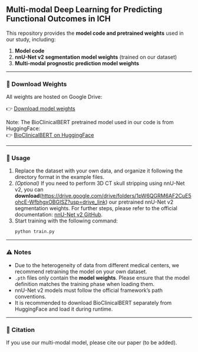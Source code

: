 ## Multi-modal Deep Learning for Predicting Functional Outcomes in ICH

This repository provides the **model code and pretrained weights** used in our study, including:

1. **Model code**  
2. **nnU-Net v2 segmentation model weights** (trained on our dataset)  
3. **Multi-modal prognostic prediction model weights**  

---

### 🔗 Download Weights

All weights are hosted on Google Drive:  

👉 [Download model weights](https://drive.google.com/drive/folders/1pW6QGRM6AF2CuE5ohcE-WfbhgxOBGISZ?usp=drive_link)

Note: The BioClinicalBERT pretrained model used in our code is from HuggingFace:  
👉 [BioClinicalBERT on HuggingFace](https://huggingface.co/emilyalsentzer/Bio_ClinicalBERT)

---

### 🚀 Usage

1. Replace the dataset with your own data, and organize it following the directory format in the example files.  
2. *(Optional)* If you need to perform 3D CT skull stripping using nnU-Net v2, you can **download**(https://drive.google.com/drive/folders/1pW6QGRM6AF2CuE5ohcE-WfbhgxOBGISZ?usp=drive_link) our pretrained nnU-Net v2 segmentation weights. For further steps, please refer to the official documentation: [nnU-Net v2 GitHub](https://github.com/MIC-DKFZ/nnUNet).  
3. Start training with the following command:  
    ```bash
    python train.py
    ```  

---

### ⚠️ Notes

- Due to the heterogeneity of data from different medical centers, we recommend retraining the model on your own dataset.  
- `.pth` files only contain the **model weights**. Please ensure that the model definition matches the training phase when loading them.  
- nnU-Net v2 models must follow the official framework’s path conventions.  
- It is recommended to download BioClinicalBERT separately from HuggingFace and load it during runtime.  

---

### 📖 Citation

If you use our multi-modal model, please cite our paper (to be added).  
